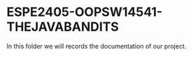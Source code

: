 # ESPE2405-OOPSW14541-THEJAVABANDITS
In this folder we will records the documentation of our project.